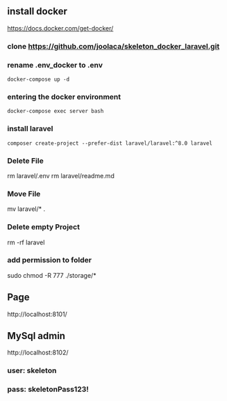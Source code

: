 ## install docker
https://docs.docker.com/get-docker/

### clone https://github.com/joolaca/skeleton_docker_laravel.git

### rename .env_docker to .env

`docker-compose up -d`

### entering the docker environment

`docker-compose exec server bash`

### install laravel
`composer create-project --prefer-dist laravel/laravel:^8.0 laravel`
### Delete File
rm laravel/.env
rm laravel/readme.md

### Move File
mv laravel/* .

### Delete empty Project
rm -rf laravel

###  add permission to folder

sudo chmod -R 777 ./storage/*

## Page
http://localhost:8101/

## MySql admin
http://localhost:8102/
### user:  skeleton
### pass:  skeletonPass123!